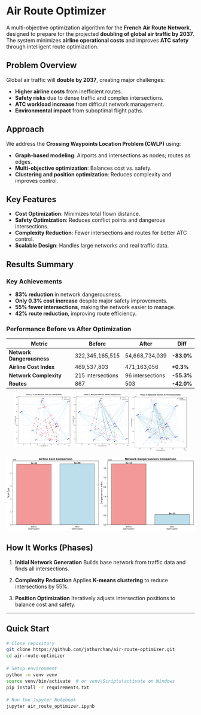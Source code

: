 # Air Route Optimizer

A multi-objective optimization algorithm for the **French Air Route Network**, designed to prepare for the projected **doubling of global air traffic by 2037**. The system minimizes **airline operational costs** and improves **ATC safety** through intelligent route optimization.

## Problem Overview

Global air traffic will **double by 2037**, creating major challenges:

* **Higher airline costs** from inefficient routes.
* **Safety risks** due to dense traffic and complex intersections.
* **ATC workload increase** from difficult network management.
* **Environmental impact** from suboptimal flight paths.

## Approach

We address the **Crossing Waypoints Location Problem (CWLP)** using:

* **Graph-based modeling**: Airports and intersections as nodes; routes as edges.
* **Multi-objective optimization**: Balances cost vs. safety.
* **Clustering and position optimization**: Reduces complexity and improves control.

## Key Features

* **Cost Optimization**: Minimizes total flown distance.
* **Safety Optimization**: Reduces conflict points and dangerous intersections.
* **Complexity Reduction**: Fewer intersections and routes for better ATC control.
* **Scalable Design**: Handles large networks and real traffic data.

## Results Summary

### **Key Achievements**

* **83% reduction** in network dangerousness.
* **Only 0.3% cost increase** despite major safety improvements.
* **55% fewer intersections**, making the network easier to manage.
* **42% route reduction**, improving route efficiency.

### **Performance Before vs After Optimization**

| Metric                    | Before            | After            | Diff       |
| ------------------------- | ----------------- | ---------------- | ---------- |
| **Network Dangerousness** | 322,345,165,515   | 54,668,734,039   | **-83.0%** |
| **Airline Cost Index**    | 469,537,803       | 471,163,056      | **+0.3%**  |
| **Network Complexity**    | 215 intersections | 96 intersections | **-55.3%** |
| **Routes**                | 867               | 503              | **-42.0%** |

<p align="center">
  <img src="results/phase1_initial_network.png" alt="Initial Network" width="30%" style="vertical-align: top;"/>
  <img src="results/phase2_reduced_network.png" alt="Reduced Network" width="30%" style="vertical-align: top;"/>
  <img src="results/phase3_final_network.png" alt="Final Network" width="30%" style="vertical-align: top;"/>
</p>

![Optimization Comparison](results/optimization_comparison.png)

## How It Works (Phases)

1. **Initial Network Generation**
   Builds base network from traffic data and finds all intersections.

2. **Complexity Reduction**
   Applies **K-means clustering** to reduce intersections by 55%.

3. **Position Optimization**
   Iteratively adjusts intersection positions to balance cost and safety.

---

## Quick Start

```bash
# Clone repository
git clone https://github.com/jathurchan/air-route-optimizer.git
cd air-route-optimizer

# Setup environment
python -m venv venv
source venv/bin/activate  # or venv\Scripts\activate on Windows
pip install -r requirements.txt

# Run the Jupyter Notebook
jupyter air_route_optimizer.ipynb
```
